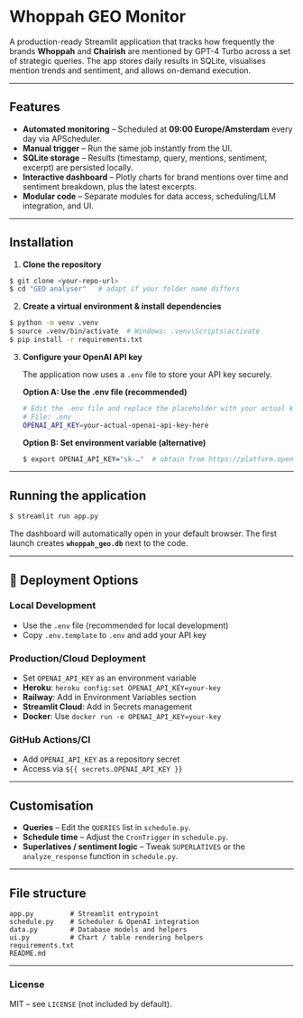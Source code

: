 # Whoppah GEO Monitor

A production-ready Streamlit application that tracks how frequently the brands **Whoppah** and **Chairish** are mentioned by GPT-4 Turbo across a set of strategic queries. The app stores daily results in SQLite, visualises mention trends and sentiment, and allows on-demand execution.

---

## Features

* **Automated monitoring** – Scheduled at **09:00 Europe/Amsterdam** every day via APScheduler.
* **Manual trigger** – Run the same job instantly from the UI.
* **SQLite storage** – Results (timestamp, query, mentions, sentiment, excerpt) are persisted locally.
* **Interactive dashboard** – Plotly charts for brand mentions over time and sentiment breakdown, plus the latest excerpts.
* **Modular code** – Separate modules for data access, scheduling/LLM integration, and UI.

---

## Installation

1. **Clone the repository**

```bash
$ git clone <your-repo-url>
$ cd "GEO analyser"   # adapt if your folder name differs
```

2. **Create a virtual environment & install dependencies**

```bash
$ python -m venv .venv
$ source .venv/bin/activate  # Windows: .venv\Scripts\activate
$ pip install -r requirements.txt
```

3. **Configure your OpenAI API key**

   The application now uses a `.env` file to store your API key securely.
   
   **Option A: Use the .env file (recommended)**
   ```bash
   # Edit the .env file and replace the placeholder with your actual key
   # File: .env
   OPENAI_API_KEY=your-actual-openai-api-key-here
   ```
   
   **Option B: Set environment variable (alternative)**
   ```bash
   $ export OPENAI_API_KEY="sk-…"  # obtain from https://platform.openai.com/
   ```

---

## Running the application

```bash
$ streamlit run app.py
```

The dashboard will automatically open in your default browser. The first launch creates **`whoppah_geo.db`** next to the code.

---

## 🚀 Deployment Options

### **Local Development**
- Use the `.env` file (recommended for local development)
- Copy `.env.template` to `.env` and add your API key

### **Production/Cloud Deployment**
- Set `OPENAI_API_KEY` as an environment variable
- **Heroku**: `heroku config:set OPENAI_API_KEY=your-key`
- **Railway**: Add in Environment Variables section
- **Streamlit Cloud**: Add in Secrets management
- **Docker**: Use `docker run -e OPENAI_API_KEY=your-key`

### **GitHub Actions/CI**
- Add `OPENAI_API_KEY` as a repository secret
- Access via `${{ secrets.OPENAI_API_KEY }}`

---

## Customisation

* **Queries** – Edit the `QUERIES` list in `schedule.py`.
* **Schedule time** – Adjust the `CronTrigger` in `schedule.py`.
* **Superlatives / sentiment logic** – Tweak `SUPERLATIVES` or the `analyze_response` function in `schedule.py`.

---

## File structure

```
app.py         # Streamlit entrypoint
schedule.py    # Scheduler & OpenAI integration
data.py        # Database models and helpers
ui.py          # Chart / table rendering helpers
requirements.txt
README.md
```

---

### License

MIT – see `LICENSE` (not included by default). 